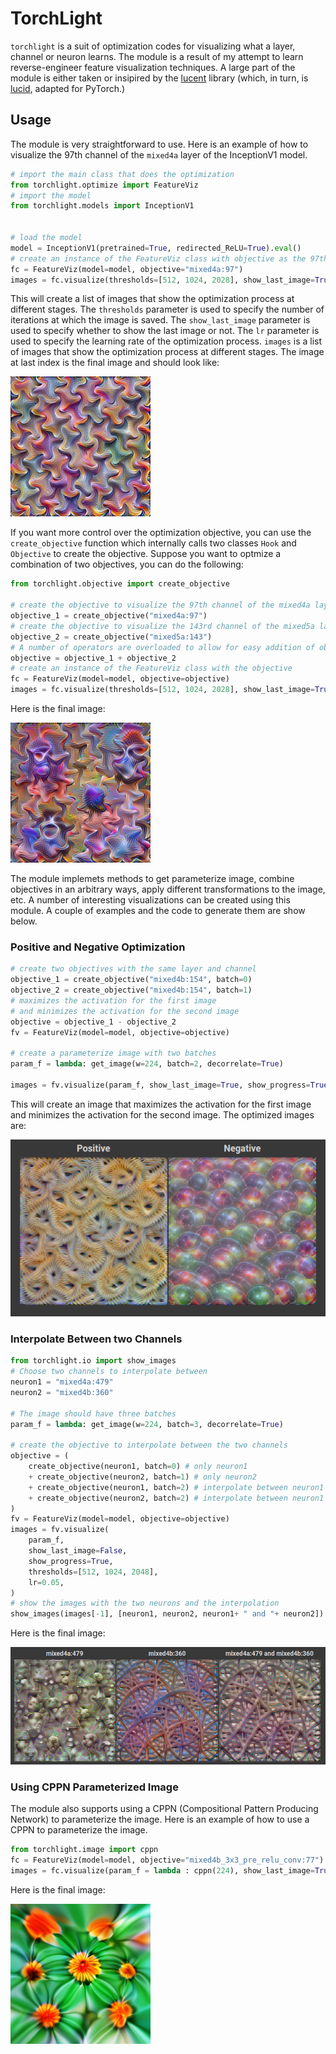 # TorchLight

`torchlight` is a suit of optimization codes for visualizing what a layer, channel or neuron learns. The module is a result of my attempt to learn reverse-engineer feature visualization techniques. A large part of the module is either taken or insipired by the [lucent](https://github.com/greentfrapp/lucent/tree/dev) library (which, in turn, is [lucid](https://github.com/tensorflow/lucid), adapted for PyTorch.)

## Usage

The module is very straightforward to use. Here is an example of how to visualize the 97th channel of the `mixed4a` layer of the InceptionV1 model.

```python
# import the main class that does the optimization
from torchlight.optimize import FeatureViz
# import the model
from torchlight.models import InceptionV1


# load the model
model = InceptionV1(pretrained=True, redirected_ReLU=True).eval()
# create an instance of the FeatureViz class with objective as the 97th channel of the mixed4a layer
fc = FeatureViz(model=model, objective="mixed4a:97")
images = fc.visualize(thresholds=[512, 1024, 2028], show_last_image=True,lr=0.05)
```

This will create a list of images that show the optimization process at different stages. The `thresholds` parameter is used to specify the number of iterations at which the image is saved. The `show_last_image` parameter is used to specify whether to show the last image or not. The `lr` parameter is used to specify the learning rate of the optimization process. `images` is a list of images that show the optimization process at different stages. The image at last index is the final image and should look like:

![mixed4a, 97th channel](./images/mixed4a:97.png)

If you want more control over the optimization objective, you can use the `create_objective` function which internally calls two classes `Hook` and `Objective` to create the objective. Suppose you want to optmize a combination of two objectives, you can do the following:

```python
from torchlight.objective import create_objective

# create the objective to visualize the 97th channel of the mixed4a layer
objective_1 = create_objective("mixed4a:97")
# create the objective to visualize the 143rd channel of the mixed5a layer
objective_2 = create_objective("mixed5a:143")
# A number of operators are overloaded to allow for easy addition of objectives
objective = objective_1 + objective_2
# create an instance of the FeatureViz class with the objective
fc = FeatureViz(model=model, objective=objective)
images = fc.visualize(thresholds=[512, 1024, 2028], show_last_image=True,lr=0.05)
```

Here is the final image:

![mixed4a, 97th channel + mixed5a, 143rd channel](./images/mixed4a:97_mixed5a:143.png)

The module implemets methods to get parameterize image, combine objectives in an arbitrary ways, apply different transformations to the image, etc. A number of interesting visualizations can be created using this module. A couple of examples and the code to generate them are show below.

### Positive and Negative Optimization

```python
# create two objectives with the same layer and channel
objective_1 = create_objective("mixed4b:154", batch=0)
objective_2 = create_objective("mixed4b:154", batch=1)
# maximizes the activation for the first image
# and minimizes the activation for the second image
objective = objective_1 - objective_2
fv = FeatureViz(model=model, objective=objective)

# create a parameterize image with two batches
param_f = lambda: get_image(w=224, batch=2, decorrelate=True)

images = fv.visualize(param_f, show_last_image=True, show_progress=True, thresholds=[512, 1024, 2048], lr=0.05)
```

This will create an image that maximizes the activation for the first image and minimizes the activation for the second image. The optimized images are:

![mixed4b, 154th channel, batch 0](./images/mixed4b:154_pos_neg.png)

### Interpolate Between two Channels

```python
from torchlight.io import show_images
# Choose two channels to interpolate between
neuron1 = "mixed4a:479"
neuron2 = "mixed4b:360"

# The image should have three batches
param_f = lambda: get_image(w=224, batch=3, decorrelate=True)

# create the objective to interpolate between the two channels
objective = (
    create_objective(neuron1, batch=0) # only neuron1
    + create_objective(neuron2, batch=1) # only neuron2
    + create_objective(neuron1, batch=2) # interpolate between neuron1 and neuron2
    + create_objective(neuron2, batch=2) # interpolate between neuron1 and neuron2
)
fv = FeatureViz(model=model, objective=objective)
images = fv.visualize(
    param_f,
    show_last_image=False,
    show_progress=True,
    thresholds=[512, 1024, 2048],
    lr=0.05,
)
# show the images with the two neurons and the interpolation
show_images(images[-1], [neuron1, neuron2, neuron1+ " and "+ neuron2])
```

Here is the final image:

![mixed4a, 479th channel](./images/interpolate.png)

### Using CPPN Parameterized Image

The module also supports using a CPPN (Compositional Pattern Producing Network) to parameterize the image. Here is an example of how to use a CPPN to parameterize the image.

```python
from torchlight.image import cppn
fc = FeatureViz(model=model, objective="mixed4b_3x3_pre_relu_conv:77")
images = fc.visualize(param_f = lambda : cppn(224), show_last_image=True, show_progress=True, thresholds=thresholds, lr=0.002)
```

Here is the final image:

![cppn_mixed4b_pool_reduce_pre_relu_conv_16](./images/cppn_mixed4b_pool_reduce_pre_relu_conv_16.png)
